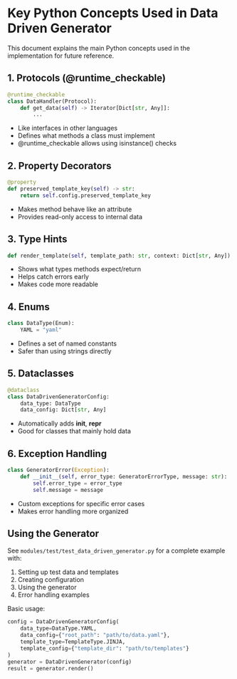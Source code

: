 # Key Python Concepts Used in Data Driven Generator

This document explains the main Python concepts used in the implementation for future reference.

## 1. Protocols (@runtime_checkable)
```python
@runtime_checkable
class DataHandler(Protocol):
    def get_data(self) -> Iterator[Dict[str, Any]]:
        ...
```
- Like interfaces in other languages
- Defines what methods a class must implement
- @runtime_checkable allows using isinstance() checks

## 2. Property Decorators
```python
@property
def preserved_template_key(self) -> str:
    return self.config.preserved_template_key
```
- Makes method behave like an attribute
- Provides read-only access to internal data

## 3. Type Hints
```python
def render_template(self, template_path: str, context: Dict[str, Any]) -> Optional[str]:
```
- Shows what types methods expect/return
- Helps catch errors early
- Makes code more readable

## 4. Enums
```python
class DataType(Enum):
    YAML = "yaml"
```
- Defines a set of named constants
- Safer than using strings directly

## 5. Dataclasses
```python
@dataclass
class DataDrivenGeneratorConfig:
    data_type: DataType
    data_config: Dict[str, Any]
```
- Automatically adds __init__, __repr__
- Good for classes that mainly hold data

## 6. Exception Handling
```python
class GeneratorError(Exception):
    def __init__(self, error_type: GeneratorErrorType, message: str):
        self.error_type = error_type
        self.message = message
```
- Custom exceptions for specific error cases
- Makes error handling more organized

## Using the Generator

See `modules/test/test_data_driven_generator.py` for a complete example with:
1. Setting up test data and templates
2. Creating configuration
3. Using the generator
4. Error handling examples

Basic usage:
```python
config = DataDrivenGeneratorConfig(
    data_type=DataType.YAML,
    data_config={"root_path": "path/to/data.yaml"},
    template_type=TemplateType.JINJA,
    template_config={"template_dir": "path/to/templates"}
)
generator = DataDrivenGenerator(config)
result = generator.render()
